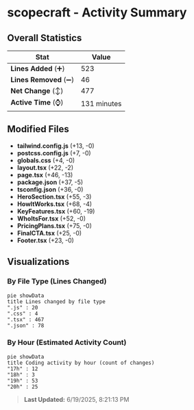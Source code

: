 # scopecraft - Activity Summary 

## Overall Statistics

| Stat                   | Value                                                             |
| ---------------------- | ----------------------------------------------------------------- |
| **Lines Added** (➕)   | 523                                          |
| **Lines Removed** (➖) | 46                                        |
| **Net Change** (↕)    | 477                |
| **Active Time** (⌚)   | 131 minutes |


## Modified Files
- **tailwind.config.js** (+13, -0)
- **postcss.config.js** (+7, -0)
- **globals.css** (+4, -0)
- **layout.tsx** (+22, -2)
- **page.tsx** (+46, -13)
- **package.json** (+37, -5)
- **tsconfig.json** (+36, -0)
- **HeroSection.tsx** (+55, -3)
- **HowItWorks.tsx** (+68, -4)
- **KeyFeatures.tsx** (+60, -19)
- **WhoItsFor.tsx** (+52, -0)
- **PricingPlans.tsx** (+75, -0)
- **FinalCTA.tsx** (+25, -0)
- **Footer.tsx** (+23, -0)

## Visualizations

### By File Type (Lines Changed)

```mermaid
pie showData
title Lines changed by file type
".js" : 20
".css" : 4
".tsx" : 467
".json" : 78
```

### By Hour (Estimated Activity Count)

```mermaid
pie showData
title Coding activity by hour (count of changes)
"17h" : 12
"18h" : 3
"19h" : 53
"20h" : 25
```


> **Last Updated:** 6/19/2025, 8:21:13 PM